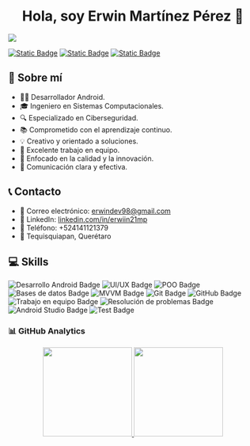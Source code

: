 <div align="center">
<h1 align="center">Hola, soy Erwin Martínez Pérez 👋</h1>
</div>
<img src="https://i.imgur.com/vYHp6EF.png">

[![Static Badge](https://img.shields.io/badge/Facebook-blue?style=social&logo=facebook)](https://www.facebook.com/ERwiin21MP/)
[![Static Badge](https://img.shields.io/badge/Instagram-white?style=social&logo=instagram)](https://www.instagram.com/erwiin21mp/)
[![Static Badge](https://img.shields.io/badge/X-white?style=social&logo=x)](https://twitter.com/ERwiin21MP)

## 👤 Sobre mí

- 👨‍💻 Desarrollador Android.
- 🎓 Ingeniero en Sistemas Computacionales.
- 🔍 Especializado en Ciberseguridad.
- 📚 Comprometido con el aprendizaje continuo.
- 💡 Creativo y orientado a soluciones.
- 👥 Excelente trabajo en equipo.
- 🌟 Enfocado en la calidad y la innovación.
- 💬 Comunicación clara y efectiva.

## 📞 Contacto

- 📧 Correo electrónico: [erwindev98@gmail.com](mailto:erwindev98@gmail.com)
- 🔗 LinkedIn: [linkedin.com/in/erwiin21mp](www.linkedin.com/in/erwiin21mp)
- 📱 Teléfono: +524141121379
- 📍 Tequisquiapan, Querétaro

## 💻 Skills

![Desarrollo Android Badge](https://img.shields.io/badge/Desarrollo%20Android-white?style=flat&logo=android)
![UI/UX Badge](https://img.shields.io/badge/UI/UX-white?style=flat&logo=adobe-xd)
![POO Badge](https://img.shields.io/badge/POO-white?style=flat&logo=java)
![Bases de datos Badge](https://img.shields.io/badge/Bases%20de%20datos-white?style=flat&logo=sqlite)
![MVVM Badge](https://img.shields.io/badge/MVVM-white?style=flat)
![Git Badge](https://img.shields.io/badge/Git-white?style=flat&logo=git)
![GitHub Badge](https://img.shields.io/badge/GitHub-white?style=flat&logo=github)
![Trabajo en equipo Badge](https://img.shields.io/badge/Teamwork-white?style=flat)
![Resolución de problemas Badge](https://img.shields.io/badge/Problem%20resolution-white?style=flat)
![Android Studio Badge](https://img.shields.io/badge/Andoid%20Studio-white?style=flat)
![Test Badge](https://img.shields.io/badge/Test-white?style=flat)

### 📊 GitHub Analytics

<p align="center">
<a href="https://github.com/ERwiin21MP">
  <img height="180em" src="https://github-readme-stats-eight-theta.vercel.app/api?username=ERwiin21MP&show_icons=true&theme=algolia&include_all_commits=true&count_private=true"/>
  <img height="180em" src="https://github-readme-stats-eight-theta.vercel.app/api/top-langs/?username=ERwiin21MP&layout=compact&langs_count=8&theme=algolia"/>
</a>
</p>